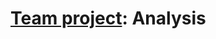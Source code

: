 # [Team project](https://github.com/hendraanggrian/IIT-CS487/blob/assets/assignments/proj1.pdf): Analysis
